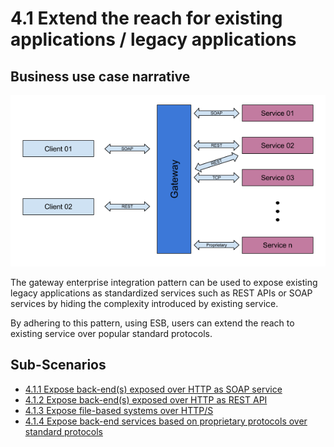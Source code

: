 # 4.1	Extend the reach for existing applications / legacy applications

## Business use case narrative

![4.1-Extend-the-reach-for-existing-or-legacy-applications](images/4.1-Extend-the-reach-for-existing-or-legacy-applications.png)

The gateway enterprise integration pattern can be used to expose existing legacy applications as standardized services 
such as REST APIs or SOAP services by hiding the complexity introduced by existing service. 

By adhering to this pattern, using ESB, users can extend the reach to existing service over popular standard protocols.

## Sub-Scenarios

- [4.1.1 Expose back-end(s) exposed over HTTP as SOAP service](4.1.1-Expose-back-ends-exposed-over-HTTP-as-SOAP-service)
- [4.1.2 Expose back-end(s) exposed over HTTP as REST API](4.1.2-Expose-back-ends-exposed-over-HTTP-as-REST-API)
- [4.1.3 Expose file-based systems over HTTP/S](4.1.3-Expose-file-based-systems-over-HTTP)
- [4.1.4 Expose back-end services based on proprietary protocols over standard protocols](4.1.4-Expose-back-end-services-based-on-proprietary-protocols-over-standard-protocols)

